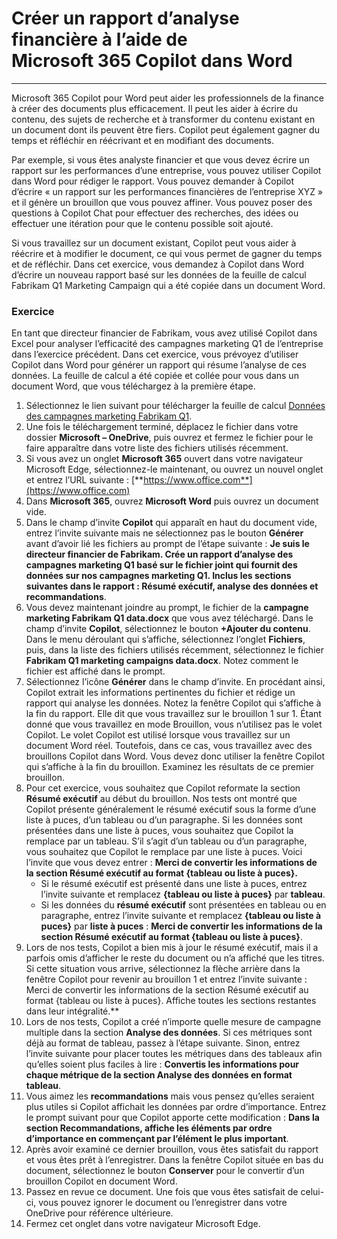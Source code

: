 # Créer un rapport d’analyse financière à l’aide de Microsoft 365 Copilot dans Word
---
Microsoft 365 Copilot pour Word peut aider les professionnels de la finance à créer des documents plus efficacement. Il peut les aider à écrire du contenu, des sujets de recherche et à transformer du contenu existant en un document dont ils peuvent être fiers. Copilot peut également gagner du temps et réfléchir en réécrivant et en modifiant des documents.

Par exemple, si vous êtes analyste financier et que vous devez écrire un rapport sur les performances d’une entreprise, vous pouvez utiliser Copilot dans Word pour rédiger le rapport. Vous pouvez demander à Copilot d’écrire « un rapport sur les performances financières de l’entreprise XYZ » et il génère un brouillon que vous pouvez affiner. Vous pouvez poser des questions à Copilot Chat pour effectuer des recherches, des idées ou effectuer une itération pour que le contenu possible soit ajouté.

Si vous travaillez sur un document existant, Copilot peut vous aider à réécrire et à modifier le document, ce qui vous permet de gagner du temps et de réfléchir. Dans cet exercice, vous demandez à Copilot dans Word d’écrire un nouveau rapport basé sur les données de la feuille de calcul Fabrikam Q1 Marketing Campaign qui a été copiée dans un document Word.

### Exercice

En tant que directeur financier de Fabrikam, vous avez utilisé Copilot dans Excel pour analyser l’efficacité des campagnes marketing Q1 de l’entreprise dans l’exercice précédent. Dans cet exercice, vous prévoyez d’utiliser Copilot dans Word pour générer un rapport qui résume l’analyse de ces données. La feuille de calcul a été copiée et collée pour vous dans un document Word, que vous téléchargez à la première étape.

1. Sélectionnez le lien suivant pour télécharger la feuille de calcul [Données des campagnes marketing Fabrikam Q1](https://go.microsoft.com/fwlink/?linkid=2268926).
1. Une fois le téléchargement terminé, déplacez le fichier dans votre dossier **Microsoft – OneDrive**, puis ouvrez et fermez le fichier pour le faire apparaître dans votre liste des fichiers utilisés récemment.
1. Si vous avez un onglet **Microsoft 365** ouvert dans votre navigateur Microsoft Edge, sélectionnez-le maintenant, ou ouvrez un nouvel onglet et entrez l’URL suivante : [**https://www.office.com**](https://www.office.com)
1. Dans **Microsoft 365**, ouvrez **Microsoft Word** puis ouvrez un document vide.
1. Dans le champ d’invite **Copilot** qui apparaît en haut du document vide, entrez l’invite suivante mais ne sélectionnez pas le bouton **Générer** avant d’avoir lié les fichiers au prompt de l’étape suivante : **Je suis le directeur financier de Fabrikam. Crée un rapport d’analyse des campagnes marketing Q1 basé sur le fichier joint qui fournit des données sur nos campagnes marketing Q1. Inclus les sections suivantes dans le rapport : Résumé exécutif, analyse des données et recommandations**.
1. Vous devez maintenant joindre au prompt, le fichier de la **campagne marketing Fabrikam Q1 data.docx** que vous avez téléchargé. Dans le champ d’invite **Copilot**, sélectionnez le bouton **+Ajouter du contenu**. Dans le menu déroulant qui s’affiche, sélectionnez l’onglet **Fichiers**, puis, dans la liste des fichiers utilisés récemment, sélectionnez le fichier **Fabrikam Q1 marketing campaigns data.docx**. Notez comment le fichier est affiché dans le prompt.
1. Sélectionnez l’icône **Générer** dans le champ d’invite. En procédant ainsi, Copilot extrait les informations pertinentes du fichier et rédige un rapport qui analyse les données. Notez la fenêtre Copilot qui s’affiche à la fin du rapport. Elle dit que vous travaillez sur le brouillon 1 sur 1. Étant donné que vous travaillez en mode Brouillon, vous n’utilisez pas le volet Copilot. Le volet Copilot est utilisé lorsque vous travaillez sur un document Word réel. Toutefois, dans ce cas, vous travaillez avec des brouillons Copilot dans Word. Vous devez donc utiliser la fenêtre Copilot qui s’affiche à la fin du brouillon. Examinez les résultats de ce premier brouillon. 
1. Pour cet exercice, vous souhaitez que Copilot reformate la section **Résumé exécutif** au début du brouillon. Nos tests ont montré que Copilot présente généralement le résumé exécutif sous la forme d’une liste à puces, d’un tableau ou d’un paragraphe. Si les données sont présentées dans une liste à puces, vous souhaitez que Copilot la remplace par un tableau. S’il s’agit d’un tableau ou d’un paragraphe, vous souhaitez que Copilot le remplace par une liste à puces. Voici l’invite que vous devez entrer : **Merci de convertir les informations de la section Résumé exécutif au format {tableau ou liste à puces}.** 
    - Si le résumé exécutif est présenté dans une liste à puces, entrez l’invite suivante et remplacez **{tableau ou liste à puces}** par **tableau**. 
    - Si les données du **résumé exécutif** sont présentées en tableau ou en paragraphe, entrez l’invite suivante et remplacez **{tableau ou liste à puces}** par **liste à puces** : **Merci de convertir les informations de la section Résumé exécutif au format {tableau ou liste à puces}**.
1. Lors de nos tests, Copilot a bien mis à jour le résumé exécutif, mais il a parfois omis d’afficher le reste du document ou n’a affiché que les titres. Si cette situation vous arrive, sélectionnez la flèche arrière dans la fenêtre Copilot pour revenir au brouillon 1 et entrez l’invite suivante : Merci de convertir les informations de la section Résumé exécutif au format {tableau ou liste à puces}. Affiche toutes les sections restantes dans leur intégralité.**
1. Lors de nos tests, Copilot a créé n’importe quelle mesure de campagne multiple dans la section **Analyse des données**. Si ces métriques sont déjà au format de tableau, passez à l’étape suivante. Sinon, entrez l’invite suivante pour placer toutes les métriques dans des tableaux afin qu’elles soient plus faciles à lire : **Convertis les informations pour chaque métrique de la section Analyse des données en format tableau**.
1. Vous aimez les **recommandations** mais vous pensez qu’elles seraient plus utiles si Copilot affichait les données par ordre d’importance. Entrez le prompt suivant pour que Copilot apporte cette modification : **Dans la section Recommandations, affiche les éléments par ordre d’importance en commençant par l’élément le plus important**.
1. Après avoir examiné ce dernier brouillon, vous êtes satisfait du rapport et vous êtes prêt à l’enregistrer. Dans la fenêtre Copilot située en bas du document, sélectionnez le bouton **Conserver** pour le convertir d’un brouillon Copilot en document Word.
1. Passez en revue ce document. Une fois que vous êtes satisfait de celui-ci, vous pouvez ignorer le document ou l’enregistrer dans votre OneDrive pour référence ultérieure.
1. Fermez cet onglet dans votre navigateur Microsoft Edge.
